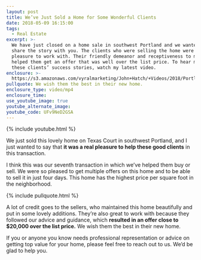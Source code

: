 ```yaml
---
layout: post
title: We’ve Just Sold a Home for Some Wonderful Clients
date: 2018-05-09 16:15:00
tags:
  - Real Estate
excerpt: >-
  We have just closed on a home sale in southwest Portland and we wanted to
  share the story with you. The clients who were selling the home were a real
  pleasure to work with. Their friendly demeanor and receptiveness to my advice
  helped them get an offer that was well over the list price. To hear more about
  these clients’ success stories, watch my latest video.
enclosure: >-
  https://s3.amazonaws.com/vyralmarketing/John+Hatch/+Videos/2018/Portland+Real+Estate+Agent-+Just+Sold.mp4
pullquote: We wish them the best in their new home.
enclosure_type: video/mp4
enclosure_time:
use_youtube_image: true
youtube_alternate_image:
youtube_code: UFv9NeD2GSA
---
```


{% include youtube.html %}

We just sold this lovely home on Texas Court in southwest Portland, and I just wanted to say that **it was a real pleasure to help these good clients**&nbsp;in this transaction.

I think this was our seventh transaction in which we’ve helped them buy or sell. We were so pleased to get multiple offers on this home and to be able to sell it in just four days. This home has the highest price per square foot in the neighborhood.

{% include pullquote.html %}

A lot of credit goes to the sellers, who maintained this home beautifully and put in some lovely additions. They’re also great to work with because they followed our advice and guidance, which **resulted in an offer close to $20,000 over the list price.** We wish them the best in their new home.

If you or anyone you know needs professional representation or advice on getting top value for your home, please feel free to reach out to us. We’d be glad to help you.